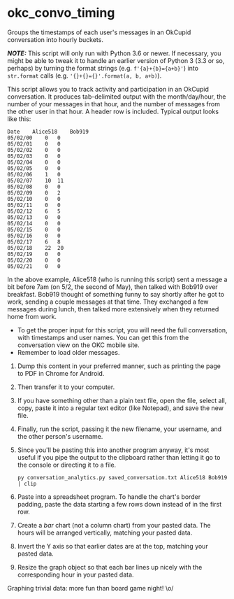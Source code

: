 # okc_convo_timing
Groups the timestamps of each user's messages in an OkCupid conversation into hourly buckets.

_**NOTE:**_ This script will only run with Python 3.6 or newer. If necessary, you might be able to tweak it to handle an earlier version of Python 3 (3.3 or so, perhaps) by turning the format strings (e.g. `f'{a}+{b}={a+b}'`) into `str.format` calls (e.g. `'{}+{}={}'.format(a, b, a+b)`).

This script allows you to track activity and participation in an OkCupid conversation. It produces tab-delimited output with the month/day/hour, the number of your messages in that hour, and the number of messages from the other user in that hour. A header row is included. Typical output looks like this:

    Date	Alice518	Bob919
    05/02/00	0	0
    05/02/01	0	0
    05/02/02	0	0
    05/02/03	0	0
    05/02/04	0	0
    05/02/05	0	0
    05/02/06	1	0
    05/02/07	10	11
    05/02/08	0	0
    05/02/09	0	2
    05/02/10	0	0
    05/02/11	0	0
    05/02/12	6	5
    05/02/13	0	0
    05/02/14	0	0
    05/02/15	0	0
    05/02/16	0	0
    05/02/17	6	8
    05/02/18	22	20
    05/02/19	0	0
    05/02/20	0	0
    05/02/21	0	0

In the above example, Alice518 (who is running this script) sent a message a bit before 7am (on 5/2, the second of May), then talked with Bob919 over breakfast. Bob919 thought of something funny to say shortly after he got to work, sending a couple messages at that time. They exchanged a few messages during lunch, then talked more extensively when they returned home from work.

* To get the proper input for this script, you will need the full conversation, with timestamps and user names. You can get this from the conversation view on the OKC mobile site.
* Remember to load older messages.

1. Dump this content in your preferred manner, such as printing the page to PDF in Chrome for Android.
0. Then transfer it to your computer.
0. If you have something other than a plain text file, open the file, select all, copy, paste it into a regular text editor (like Notepad), and save the new file.
0. Finally, run the script, passing it the new filename, your username, and the other person's username.
0. Since you'll be pasting this into another program anyway, it's most useful if you pipe the output to the clipboard rather than letting it go to the console or directing it to a file.

       py conversation_analytics.py saved_conversation.txt Alice518 Bob919 | clip

0. Paste into a spreadsheet program. To handle the chart's border padding, paste the data starting a few rows down instead of in the first row.
0. Create a _bar_ chart (not a column chart) from your pasted data. The hours will be arranged vertically, matching your pasted data.
0. Invert the Y axis so that earlier dates are at the top, matching your pasted data.
0. Resize the graph object so that each bar lines up nicely with the corresponding hour in your pasted data.

Graphing trivial data: more fun than board game night! \o/
